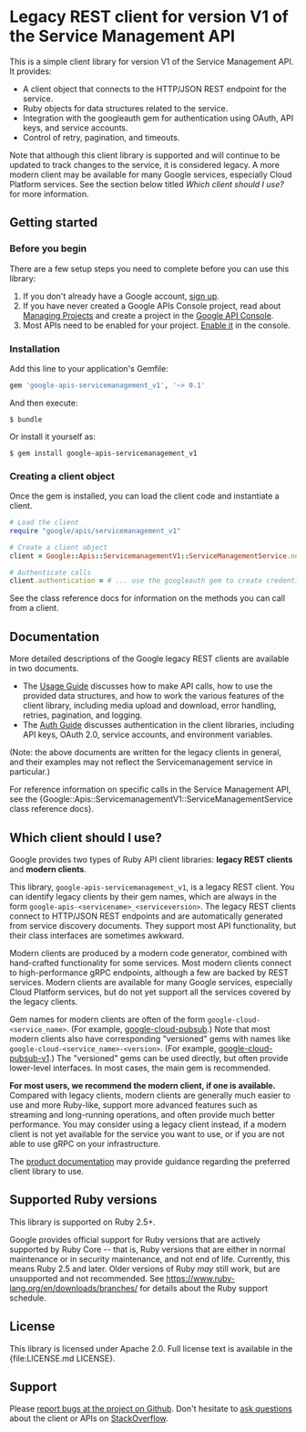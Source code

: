 # Legacy REST client for version V1 of the Service Management API

This is a simple client library for version V1 of the Service Management API. It provides:

* A client object that connects to the HTTP/JSON REST endpoint for the service.
* Ruby objects for data structures related to the service.
* Integration with the googleauth gem for authentication using OAuth, API keys, and service accounts.
* Control of retry, pagination, and timeouts.

Note that although this client library is supported and will continue to be updated to track changes to the service, it is considered legacy. A more modern client may be available for many Google services, especially Cloud Platform services. See the section below titled *Which client should I use?* for more information.

## Getting started

### Before you begin

There are a few setup steps you need to complete before you can use this library:

 1. If you don't already have a Google account, [sign up](https://www.google.com/accounts).
 2. If you have never created a Google APIs Console project, read about [Managing Projects](https://cloud.google.com/resource-manager/docs/creating-managing-projects) and create a project in the [Google API Console](https://console.cloud.google.com/).
 3. Most APIs need to be enabled for your project. [Enable it](https://console.cloud.google.com/apis/library/servicemanagement.googleapis.com) in the console.

### Installation

Add this line to your application's Gemfile:

```ruby
gem 'google-apis-servicemanagement_v1', '~> 0.1'
```

And then execute:

```
$ bundle
```

Or install it yourself as:

```
$ gem install google-apis-servicemanagement_v1
```

### Creating a client object

Once the gem is installed, you can load the client code and instantiate a client.

```ruby
# Load the client
require "google/apis/servicemanagement_v1"

# Create a client object
client = Google::Apis::ServicemanagementV1::ServiceManagementService.new

# Authenticate calls
client.authentication = # ... use the googleauth gem to create credentials
```

See the class reference docs for information on the methods you can call from a client.

## Documentation

More detailed descriptions of the Google legacy REST clients are available in two documents.

 *  The [Usage Guide](https://github.com/googleapis/google-api-ruby-client/blob/master/docs/usage-guide.md) discusses how to make API calls, how to use the provided data structures, and how to work the various features of the client library, including media upload and download, error handling, retries, pagination, and logging.
 *  The [Auth Guide](https://github.com/googleapis/google-api-ruby-client/blob/master/docs/auth-guide.md) discusses authentication in the client libraries, including API keys, OAuth 2.0, service accounts, and environment variables.

(Note: the above documents are written for the legacy clients in general, and their examples may not reflect the Servicemanagement service in particular.)

For reference information on specific calls in the Service Management API, see the {Google::Apis::ServicemanagementV1::ServiceManagementService class reference docs}.

## Which client should I use?

Google provides two types of Ruby API client libraries: **legacy REST clients** and **modern clients**.

This library, `google-apis-servicemanagement_v1`, is a legacy REST client. You can identify legacy clients by their gem names, which are always in the form `google-apis-<servicename>_<serviceversion>`. The legacy REST clients connect to HTTP/JSON REST endpoints and are automatically generated from service discovery documents. They support most API functionality, but their class interfaces are sometimes awkward.

Modern clients are produced by a modern code generator, combined with hand-crafted functionality for some services. Most modern clients connect to high-performance gRPC endpoints, although a few are backed by REST services. Modern clients are available for many Google services, especially Cloud Platform services, but do not yet support all the services covered by the legacy clients.

Gem names for modern clients are often of the form `google-cloud-<service_name>`. (For example, [google-cloud-pubsub](https://rubygems.org/gems/google-cloud-pubsub).) Note that most modern clients also have corresponding "versioned" gems with names like `google-cloud-<service_name>-<version>`. (For example, [google-cloud-pubsub-v1](https://rubygems.org/gems/google-cloud-pubsub-v1).) The "versioned" gems can be used directly, but often provide lower-level interfaces. In most cases, the main gem is recommended.

**For most users, we recommend the modern client, if one is available.** Compared with legacy clients, modern clients are generally much easier to use and more Ruby-like, support more advanced features such as streaming and long-running operations, and often provide much better performance. You may consider using a legacy client instead, if a modern client is not yet available for the service you want to use, or if you are not able to use gRPC on your infrastructure.

The [product documentation](https://cloud.google.com/service-management/) may provide guidance regarding the preferred client library to use.

## Supported Ruby versions

This library is supported on Ruby 2.5+.

Google provides official support for Ruby versions that are actively supported by Ruby Core -- that is, Ruby versions that are either in normal maintenance or in security maintenance, and not end of life. Currently, this means Ruby 2.5 and later. Older versions of Ruby _may_ still work, but are unsupported and not recommended. See https://www.ruby-lang.org/en/downloads/branches/ for details about the Ruby support schedule.

## License

This library is licensed under Apache 2.0. Full license text is available in the {file:LICENSE.md LICENSE}.

## Support

Please [report bugs at the project on Github](https://github.com/google/google-api-ruby-client/issues). Don't hesitate to [ask questions](http://stackoverflow.com/questions/tagged/google-api-ruby-client) about the client or APIs on [StackOverflow](http://stackoverflow.com).
